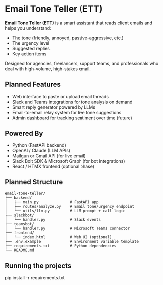 
# Email Tone Teller (ETT)

**Email Tone Teller (ETT)** is a smart assistant that reads client emails and helps you understand:
- The tone (friendly, annoyed, passive-aggressive, etc.)
- The urgency level
- Suggested replies
- Key action items

Designed for agencies, freelancers, support teams, and professionals who deal with high-volume, high-stakes email.

## Planned Features

- Web interface to paste or upload email threads
- Slack and Teams integrations for tone analysis on demand
- Smart reply generator powered by LLMs
- Email-to-email relay system for live tone suggestions
- Admin dashboard for tracking sentiment over time (future)

## Powered By

- Python (FastAPI backend)
- OpenAI / Claude (LLM APIs)
- Mailgun or Gmail API (for live email)
- Slack Bolt SDK & Microsoft Graph (for bot integrations)
- React / HTMX frontend (optional phase)

## Planned Structure

```
email-tone-teller/
├── backend/
│   ├── main.py              # FastAPI app
│   ├── routes/analyze.py    # Email tone/urgency endpoint
│   └── utils/llm.py         # LLM prompt + call logic
├── slackbot/
│   └── handler.py           # Slack events
├── teamsbot/
│   └── handler.py           # Microsoft Teams connector
├── frontend/
│   └── index.html           # Web UI (optional)
├── .env.example             # Environment variable template
├── requirements.txt         # Python dependencies
└── README.md
```
## Running the projects

pip install -r requirements.txt